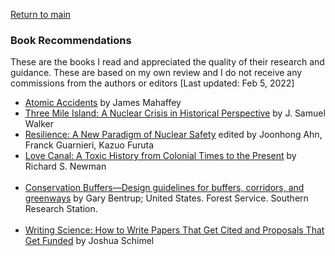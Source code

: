 <a href="https://misayasu.github.io/">Return to main</a><br/>

### Book Recommendations

These are the books I read and appreciated the quality of their research and guidance. These are based on my own review and I do not receive any commissions from the authors or editors [Last updated: Feb 5, 2022]<br/>

- <a href="https://www.amazon.com/Atomic-Accidents-James-Maheffey-ebook/dp/B09BDF35NT/ref=sr_1_2?keywords=atomic+accidents&qid=1636685172&s=books&sr=1-2">Atomic Accidents</a> by James Mahaffey
- <a href="https://www.amazon.com/Three-Mile-Island-Samuel-Walker/dp/0520246837/ref=sr_1_3?keywords=three+mile+island&qid=1636684228&s=books&sr=1-3" target="_blank">Three Mile Island: A Nuclear Crisis in Historical Perspective</a> by J. Samuel Walker
- <a href="https://link.springer.com/book/10.1007/978-3-319-58768-4/" target="_blank">Resilience: A New Paradigm of Nuclear Safety</a> edited by Joonhong Ahn, Franck Guarnieri, Kazuo Furuta
- <a href="https://www.amazon.com/Love-Canal-History-Colonial-Present/dp/0190053844/ref=sr_1_2?keywords=love+canal&qid=1636685241&s=books&sr=1-2" target="_blank">Love Canal: A Toxic History from Colonial Times to the Present</a> by Richard S. Newman<br/><br/>
- <a href="https://www.srs.fs.usda.gov/pubs/33522" target="_blank">Conservation Buffers—Design guidelines for buffers, corridors, and greenways</a> by Gary Bentrup; United States. Forest Service. Southern Research Station.<br/><br/>
- <a href="https://www.amazon.com/Writing-Science-Papers-Proposals-Funded/dp/0199760241/ref=sr_1_1?keywords=writing+science&qid=1636685412&s=books&sr=1-1" target="_blank">Writing Science: How to Write Papers That Get Cited and Proposals That Get Funded</a> by Joshua Schimel
